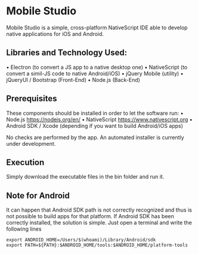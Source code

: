 # Mobile Studio
Mobile Studio is a simple, cross-platform NativeScript IDE able to develop native applications for iOS and Android.

## Libraries and Technology Used:
• Electron (to convert a JS app to a native desktop one)
• NativeScript (to convert a simil-JS code to native Android/iOS)
• jQuery Mobile (utility)
• jQueryUI / Bootstrap (Front-End)
• Node.js (Back-End)

## Prerequisites
These components should be installed in order to let the software run:
• Node.js https://nodejs.org/en/
• NativeScript https://www.nativescript.org
• Android SDK / Xcode (depending if you want to build Android/iOS apps)

No checks are performed by the app. An automated installer is currently under development.

## Execution
Simply download the executable files in the bin folder and run it.

## Note for Android
It can happen that Android SDK path is not correctly recognized and thus is not possible to build apps for that platform. If Android SDK has been correctly installed, the solution is simple. Just open a terminal and write the following lines

    export ANDROID_HOME=/Users/$(whoami)/Library/Android/sdk
    export PATH=${PATH}:$ANDROID_HOME/tools:$ANDROID_HOME/platform-tools
